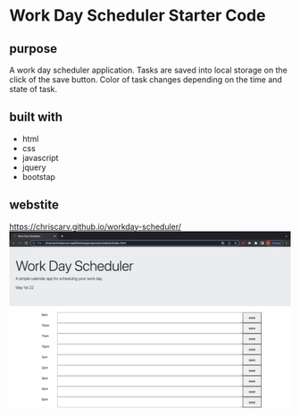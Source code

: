 # Work Day Scheduler Starter Code
## purpose
A work day scheduler application. Tasks are saved into local storage on the click of the save button. Color of task changes depending on the time and state of task.

## built with
* html
* css
* javascript
* jquery
* bootstap 

## webstite
https://chriscarv.github.io/workday-scheduler/
![html](Develop/images/img.png)
